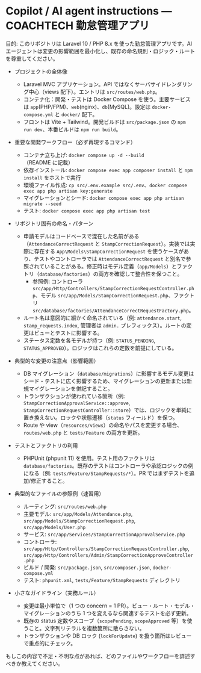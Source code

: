 <!--
This file provides concise, actionable guidance for AI coding agents working on the COACHTECH 勤怠管理アプリ repository.
Keep entries short and reference specific files for examples. Do not add generic advice unrelated to this repo.
-->

# Copilot / AI agent instructions — COACHTECH 勤怠管理アプリ

目的: このリポジトリは Laravel 10 / PHP 8.x を使った勤怠管理アプリです。AI エージェントは変更の影響範囲を最小化し、既存の命名規則・ロジック・ルートを尊重してください。

- プロジェクトの全体像
  - Laravel MVC アプリケーション。API ではなくサーバサイドレンダリング中心（views 配下）。エントリは `src/routes/web.php`。
  - コンテナ化：開発・テストは Docker Compose を使う。主要サービスは `app`(PHP/FPM)、`web`(nginx)、`db`(MySQL)。設定は `docker-compose.yml` と `docker/` 配下。
  - フロントは Vite + Tailwind。開発ビルドは `src/package.json` の `npm run dev`、本番ビルドは `npm run build`。

- 重要な開発ワークフロー（必ず再現するコマンド）
  - コンテナ立ち上げ: `docker compose up -d --build` （README に記載）
  - 依存インストール: `docker compose exec app composer install` と `npm install` をホストで実行
  - 環境ファイル作成: `cp src/.env.example src/.env`、`docker compose exec app php artisan key:generate`
  - マイグレーションとシード: `docker compose exec app php artisan migrate --seed`
  - テスト: `docker compose exec app php artisan test`

- リポジトリ固有の命名・パターン
  - 申請モデルはコードベースで混在した名前がある（`AttendanceCorrectRequest` と `StampCorrectionRequest`）。実装では実際に存在する `App\Models\StampCorrectionRequest` を使うケースがあり、テストやコントローラでは `AttendanceCorrectRequest` と別名で参照されていることがある。修正時はモデル定義（`app/Models`）とファクトリ（`database/factories`）の両方を確認して整合性を保つこと。
    - 参照例: コントローラ `src/app/Http/Controllers/StampCorrectionRequestController.php`、モデル `src/app/Models/StampCorrectionRequest.php`、ファクトリ `src/database/factories/AttendanceCorrectRequestFactory.php`。
  - ルート名は意図的に細かく命名されている（例: `attendance.start`, `stamp_requests.index`, 管理者は `admin.` プレフィックス）。ルートの変更はビューとテストに影響する。
  - ステータス定数を各モデルが持つ（例: `STATUS_PENDING`, `STATUS_APPROVED`）。ロジックはこれらの定数を前提にしている。

- 典型的な変更の注意点（影響範囲）
  - DB マイグレーション（`database/migrations`）に影響するモデル変更はシード・テストに広く影響するため、マイグレーションの更新または新規マイグレーションを併記すること。
  - トランザクションが使われている箇所（例: `StampCorrectionApprovalService::approve`, `StampCorrectionRequestController::store`）では、ロジックを単純に置き換えない。ロックや状態遷移（`status` フィールド）を保つ。
  - Route や view（`resources/views`）の命名やパスを変更する場合、`routes/web.php` と `tests/Feature` の両方を更新。

- テストとファクトリの利用
  - PHPUnit (phpunit 11) を使用。テスト用のファクトリは `database/factories`。既存のテストはコントローラや承認ロジックの例になる（例: `tests/Feature/StampRequests/*`）。PR ではまずテストを追加/修正すること。

- 典型的なファイルの参照例（速習用）
  - ルーティング: `src/routes/web.php`
  - 主要モデル: `src/app/Models/Attendance.php`, `src/app/Models/StampCorrectionRequest.php`, `src/app/Models/User.php`
  - サービス: `src/app/Services/StampCorrectionApprovalService.php`
  - コントローラ: `src/app/Http/Controllers/StampCorrectionRequestController.php`, `src/app/Http/Controllers/Admin/StampCorrectionApproveController.php`
  - ビルド / 開発: `src/package.json`, `src/composer.json`, `docker-compose.yml`
  - テスト: `phpunit.xml`, `tests/Feature/StampRequests` ディレクトリ

- 小さなガイドライン（実務ルール）
  - 変更は最小単位で（1 つの concern = 1 PR）。ビュー・ルート・モデル・マイグレーションのうち 1 つを変えるなら関連するテストを必ず更新。
  - 既存の status 定数やスコープ（`scopePending`, `scopeApproved` 等）を使うこと。文字列リテラルを複数箇所に散らさない。
  - トランザクションや DB ロック (`lockForUpdate`) を扱う箇所はレビューで重点的にチェック。

もしこの内容で不足・不明な点があれば、どのファイルやワークフローを詳述すべきか教えてください。
